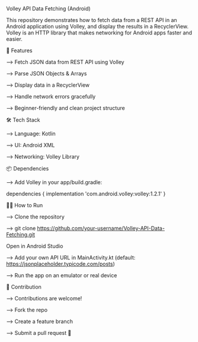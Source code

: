 Volley API Data Fetching (Android)

This repository demonstrates how to fetch data from a REST API in an Android application using Volley, and display the results in a RecyclerView.
Volley is an HTTP library that makes networking for Android apps faster and easier.


🚀 Features

--> Fetch JSON data from REST API using Volley

--> Parse JSON Objects & Arrays

--> Display data in a RecyclerView

--> Handle network errors gracefully

--> Beginner-friendly and clean project structure


🛠️ Tech Stack

--> Language: Kotlin

--> UI: Android XML

--> Networking: Volley Library


📦 Dependencies

--> Add Volley in your app/build.gradle:

dependencies {
    implementation 'com.android.volley:volley:1.2.1'
}

🧑‍💻 How to Run

--> Clone the repository

--> git clone https://github.com/your-username/Volley-API-Data-Fetching.git


Open in Android Studio

--> Add your own API URL in MainActivity.kt (default: https://jsonplaceholder.typicode.com/posts)

--> Run the app on an emulator or real device


🤝 Contribution

--> Contributions are welcome!

--> Fork the repo

--> Create a feature branch

--> Submit a pull request 🚀
